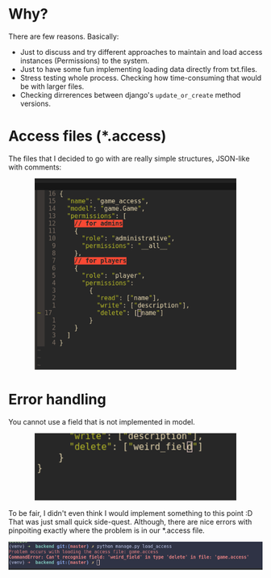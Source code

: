# Why?

There are few reasons. Basically:

- Just to discuss and try different approaches to maintain and load access instances (Permissions) to the system.
- Just to have some fun implementing loading data directly from txt.files.
- Stress testing whole process. Checking how time-consuming that would be with larger files.
- Checking dirrerences between django's `update_or_create` method versions.


# Access files (*.access)

The files that I decided to go with are really simple structures, JSON-like with comments:

<div align="center">
    <img src=".readme/access_txt.png" width=400/>
</div>



# Error handling

You cannot use a field that is not implemented in model.

<div align="center">
    <img src=".readme/weird_field.png" width=400/>
</div>

To be fair, I didn't even think I would implement something to this point :D
That was just small quick side-quest. Although, there are nice errors with
pinpoiting exactly where the problem is in our *.access file.

<div align="center">
    <img src=".readme/weird_field_error.png"/>
</div>



